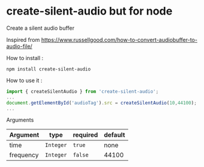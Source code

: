 # create-silent-audio but for node

Create a silent audio buffer

Inspired from https://www.russellgood.com/how-to-convert-audiobuffer-to-audio-file/

How to install :

```
npm install create-silent-audio
```

How to use it :

```js
import { createSilentAudio } from 'create-silent-audio';
...
document.getElementById('audioTag').src = createSilentAudio(10,44100);
...
```

Arguments

| Argument  | type      | required | default |
| --------- | --------- | -------- | ------- |
| time      | `Integer` | `true`   | none    |
| frequency | `Integer` | `false`  | 44100   |

